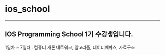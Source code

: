 # ios_school
-----
## IOS Programming School 1기 수강생입니다.

1일차 ~ 7일차 : 컴퓨터 개론
네트워크, 알고리즘, 데이터베이스, 자료구조